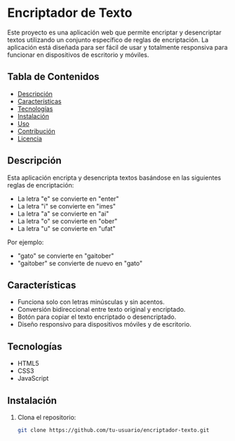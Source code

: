 # Encriptador de Texto

Este proyecto es una aplicación web que permite encriptar y desencriptar textos utilizando un conjunto específico de reglas de encriptación. La aplicación está diseñada para ser fácil de usar y totalmente responsiva para funcionar en dispositivos de escritorio y móviles.

## Tabla de Contenidos
- [Descripción](#descripción)
- [Características](#características)
- [Tecnologías](#tecnologías)
- [Instalación](#instalación)
- [Uso](#uso)
- [Contribución](#contribución)
- [Licencia](#licencia)

## Descripción

Esta aplicación encripta y desencripta textos basándose en las siguientes reglas de encriptación:
- La letra "e" se convierte en "enter"
- La letra "i" se convierte en "imes"
- La letra "a" se convierte en "ai"
- La letra "o" se convierte en "ober"
- La letra "u" se convierte en "ufat"

Por ejemplo:
- "gato" se convierte en "gaitober"
- "gaitober" se convierte de nuevo en "gato"

## Características

- Funciona solo con letras minúsculas y sin acentos.
- Conversión bidireccional entre texto original y encriptado.
- Botón para copiar el texto encriptado o desencriptado.
- Diseño responsivo para dispositivos móviles y de escritorio.

## Tecnologías

- HTML5
- CSS3
- JavaScript

## Instalación

1. Clona el repositorio:

   ```sh
   git clone https://github.com/tu-usuario/encriptador-texto.git
